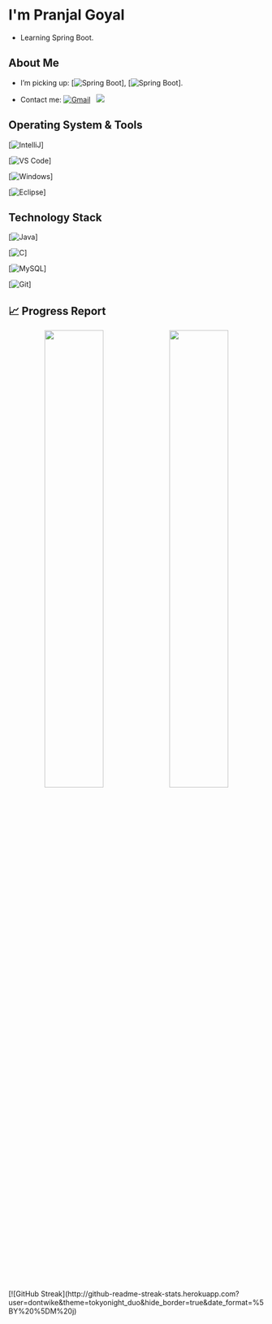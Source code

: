 
# I'm Pranjal Goyal  

- Learning Spring Boot.


## About Me

- I’m picking up:
[![Spring Boot](https://img.shields.io/badge/Spring_Boot-F2F4F9?style=for-the-badge&logo=spring-boot)], [![Spring Boot](https://img.shields.io/badge/Spring-6DB33F?style=for-the-badge&logo=spring&logoColor=white)].

- Contact me:
<a href="mailto:itspranjal00@gmail.com"><img alt="Gmail" src="https://img.shields.io/badge/Gmail-D14836?style=flat&logo=gmail&logoColor=white" /></a> &nbsp;
<a href="https://instagram.com/dontwike"><img src="https://img.shields.io/badge/-@dontwike_-E4405F?style=flat&logo=Instagram&logoColor=white"/></a> &nbsp;



## Operating System & Tools

[![IntelliJ](https://img.shields.io/badge/IntelliJ_IDEA-000000.svg?style=for-the-badge&logo=intellij-idea&logoColor=white)]

[![VS Code](https://img.shields.io/badge/IDE-VSCode-%23007ACC?style=flat-square&logo=Visual-studio-code)]
                                                                                                                                                
[![Windows](https://img.shields.io/badge/Windows-0078D6?style=for-the-badge&logo=windows&logoColor=white)]
                                                                                                                                                
[![Eclipse](https://img.shields.io/badge/Eclipse-2C2255?style=for-the-badge&logo=eclipse&logoColor=white)]

                                                                                                                                                
## Technology Stack
                                                                                                                                                
[![Java](https://img.shields.io/badge/java-%23ED8B00.svg?style=for-the-badge&logo=java&logoColor=white)]
                                                                                                                                                
[![C](https://img.shields.io/badge/c-%2300599C.svg?style=for-the-badge&logo=c&logoColor=white)]
                                                                                                                                                
[![MySQL](https://img.shields.io/badge/-MySQL-4479A1?style=flat-square&logo=MySQL&logoColor=ffffff)]
                                                                                                                                                
[![Git](https://img.shields.io/badge/-Git-%23F05032?style=flat-square&logo=git&logoColor=%23ffffff)]

 ## 📈 Progress Report
 
<p align="center">
  <img width="48%" src="https://github-readme-stats.vercel.app/api?username=dontwike&show_icons=true&hide_border=truel&count_private=true&show_icons=true&hide=,contribs&include_all_commits" />
   <img width="48%" src="[![GitHub Streak](http://github-readme-streak-stats.herokuapp.com?user=dontwike&theme=tokyonight_duo&hide_border=true&date_format=%5BY%20%5DM%20j)" />
</p>
[![GitHub Streak](http://github-readme-streak-stats.herokuapp.com?user=dontwike&theme=tokyonight_duo&hide_border=true&date_format=%5BY%20%5DM%20j)
